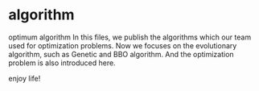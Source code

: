 # algorithm
optimum algorithm
In this files, we publish the algorithms which our team used for optimization problems.
Now we focuses on the evolutionary algorithm, such as Genetic and BBO algorithm.
And the optimization problem is also introduced here. 

enjoy life!

